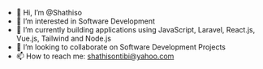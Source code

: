 - 👋 Hi, I’m @Shathiso
- 👀 I’m interested in Software Development
- 🌱 I’m currently building applications using JavaScript, Laravel, React.js, Vue.js, Tailwind and Node.js
- 💞️ I’m looking to collaborate on Software Development Projects
- 📫 How to reach me: shathisontibi@yahoo.com

<!---
Shathiso/Shathiso is a ✨ special ✨ repository because its `README.md` (this file) appears on your GitHub profile.
You can click the Preview link to take a look at your changes.
--->
